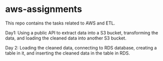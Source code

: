 # aws-assignments
This repo contains the tasks related to AWS and ETL. 

Day1:
Using a public API to extract data into a S3 bucket, transforming the data, and loading the cleaned data into another S3 bucket.

Day 2:
Loading the cleaned data, connecting to RDS database, creating a table in it, and inserting the cleaned data in the table in RDS.